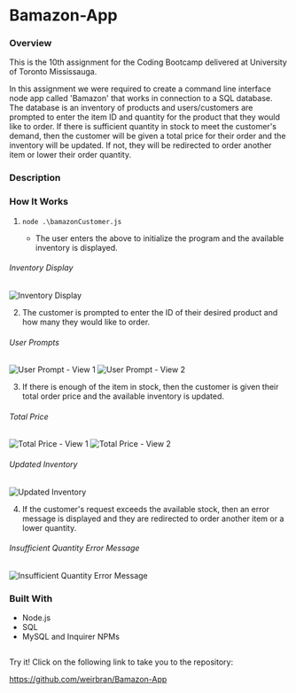 # Bamazon-App

### Overview

This is the 10th assignment for the Coding Bootcamp delivered at University of Toronto Mississauga.

In this assignment we were required to create a command line interface node app called 'Bamazon' that works in connection to a SQL database. The database is an inventory of products and users/customers are prompted to enter the item ID and quantity for the product that they would like to order. If there is sufficient quantity in stock to meet the customer's demand, then the customer will be given a total price for their order and the inventory will be updated. If not, they will be redirected to order another item or lower their order quantity.

### Description

### How It Works

1. `node .\bamazonCustomer.js`

   - The user enters the above to initialize the program and the available inventory is displayed.

###### Inventory Display

![Inventory Display](https://user-images.githubusercontent.com/37091892/44960404-4a20ea80-aecd-11e8-8ea1-d856fdb7b327.JPG)

2. The customer is prompted to enter the ID of their desired product and how many they would like to order.

###### User Prompts

![User Prompt - View 1](https://user-images.githubusercontent.com/37091892/44960413-72104e00-aecd-11e8-8fe2-6d3335503040.JPG)
![User Prompt - View 2](https://user-images.githubusercontent.com/37091892/44960414-72104e00-aecd-11e8-8061-efe12b27e0c8.JPG)

3. If there is enough of the item in stock, then the customer is given their total order price and the available inventory is updated.

###### Total Price

![Total Price - View 1](https://user-images.githubusercontent.com/37091892/44960426-9bc97500-aecd-11e8-942f-27c5ece289ac.JPG)
![Total Price - View 2](https://user-images.githubusercontent.com/37091892/44960427-9bc97500-aecd-11e8-863b-1516b4bb7619.JPG)

###### Updated Inventory

![Updated Inventory](https://user-images.githubusercontent.com/37091892/44960433-b3a0f900-aecd-11e8-9363-f5a1f1af6ec8.JPG)

4. If the customer's request exceeds the available stock, then an error message is displayed and they are redirected to order another item or a lower quantity.

###### Insufficient Quantity Error Message

![Insufficient Quantity Error Message](https://user-images.githubusercontent.com/37091892/44960434-b4398f80-aecd-11e8-93f4-8b9b8f93b7af.JPG)

### Built With

- Node.js
- SQL
- MySQL and Inquirer NPMs

##

Try it! Click on the following link to take you to the repository:

https://github.com/weirbran/Bamazon-App
